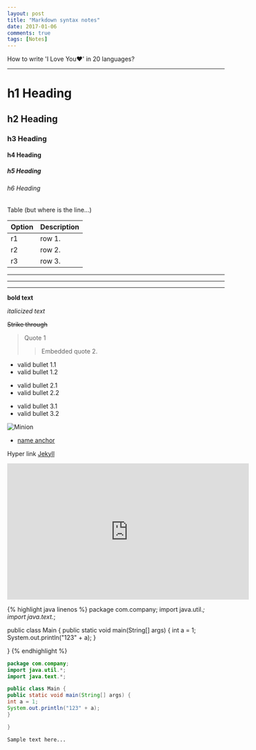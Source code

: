 ```yaml
---
layout: post
title: "Markdown syntax notes"
date: 2017-01-06
comments: true
tags: [Notes]
---
```


<div class="post-teaser"> How to write 'I Love You❤️' in 20 languages? </div>
<!-- more -->

<hr/>

# h1 Heading
## h2 Heading
### h3 Heading
#### h4 Heading
##### h5 Heading
###### h6 Heading

<div id="anchor">
</div>

<!--
 This is a comment
 -->

Table (but where is the line...)

| Option | Description |
| ------ | ----------- |
| r1 | row 1. |
| r2 | row 2. |
| r3 | row 3. |

___

---

***

**bold text**

_italicized text_

~~Strike through~~

> Quote 1
>> Embedded quote 2.

* valid bullet 1.1
* valid bullet 1.2
- valid bullet 2.1
- valid bullet 2.2
+ valid bullet 3.1
+ valid bullet 3.2

![Minion]({{site.url}}/images/mountietocat.png)

* [name anchor](#anchor)


Hyper link [Jekyll](http://jekyllrb.com)

<iframe width="560" height="315" src="https://www.youtube.com/embed/ttLFg5ahnYs" frameborder="0" allowfullscreen></iframe>

{% highlight java linenos %}
package com.company;
import java.util.*;
import java.text.*;

public class Main {
public static void main(String[] args) {
int a = 1;
System.out.println("123" + a);
}

}
{% endhighlight %}

```java
package com.company;
import java.util.*;
import java.text.*;

public class Main {
public static void main(String[] args) {
int a = 1;
System.out.println("123" + a);
}

}
```

``` markup
Sample text here...
```

